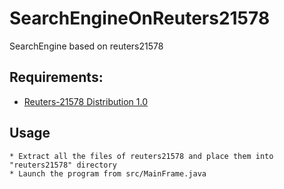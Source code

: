 # SearchEngineOnReuters21578

SearchEngine based on reuters21578

## Requirements:

- [Reuters-21578 Distribution 1.0](https://archive.ics.uci.edu/ml/datasets/Reuters-21578+Text+Categorization+Collection)

## Usage

```
* Extract all the files of reuters21578 and place them into "reuters21578" directory
* Launch the program from src/MainFrame.java

```
